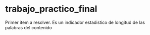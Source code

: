 # trabajo_practico_final
Primer item a resolver. Es un indicador estadistico de longitud de las palabras del contenido
